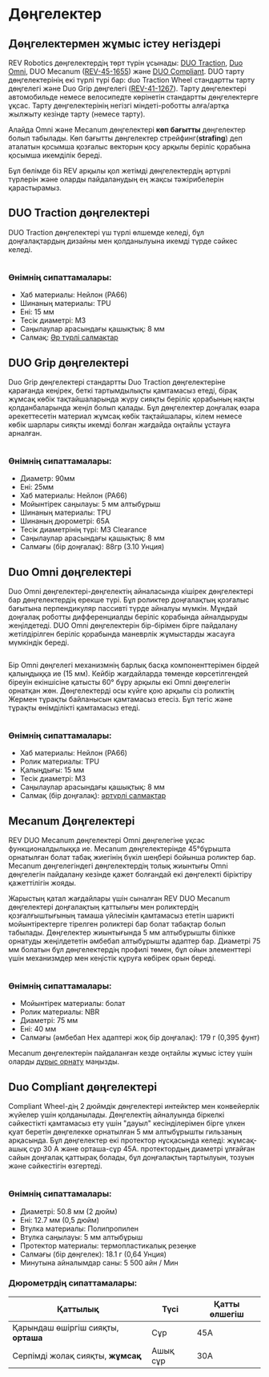 # Дөңгелектер

## Дөңгелектермен жұмыс істеу негіздері

REV Robotics дөңгелектердің төрт түрін ұсынады: [DUO Traction](https://www.revrobotics.com/ftc/motion/rotary-motion/wheels/), [Duo Omni](https://www.revrobotics.com/ftc/motion/rotary-motion/wheels/), DUO Mecanum ([REV-45-1655](https://www.revrobotics.com/rev-45-1655/)) және [DUO Compliant](https://www.revrobotics.com/2in-compliant-wheel-5mm-hex-bore/). DUO тарту дөңгелектерінің екі түрлі түрі бар: duo Traction Wheel стандартты тарту дөңгелегі және Duo Grip дөңгелегі ([REV-41-1267](https://www.revrobotics.com/rev-41-1267/)). Тарту дөңгелектері автомобильде немесе велосипедте көрінетін стандартты дөңгелектерге ұқсас. Тарту дөңгелектерінің негізгі міндеті-роботты алға/артқа жылжыту кезінде тарту (немесе тарту).

Алайда Omni және Mecanum дөңгелектері **көп бағытты** дөңгелектер болып табылады. Көп бағытты дөңгелектер стрейфинг(**strafing**) деп аталатын қосымша қозғалыс векторын қосу арқылы беріліс қорабына қосымша икемділік береді.

Бұл бөлімде біз REV арқылы қол жетімді дөңгелектердің әртүрлі түрлерін және оларды пайдаланудың ең жақсы тәжірибелерін қарастырамыз.

## DUO Traction дөңгелектері

DUO Traction дөңгелектері үш түрлі өлшемде келеді, бұл доңғалақтардың дизайны мен қолданылуына икемді түрде сәйкес келеді.

<figure><img src="https://2589213514-files.gitbook.io/~/files/v0/b/gitbook-legacy-files/o/assets%2F-M5yw0n8IneF5-9ybLjT%2F-M9PixdO-pvogxLrT1Jy%2F-M9Pu8aJ77yRaOhUrh80%2FScreenshot%20(48).png?alt=media&#x26;token=ce1d93ee-b40f-4a8f-99ca-020a72492ec1" alt=""><figcaption></figcaption></figure>

### Өнімнің сипаттамалары:

* Хаб материалы: Нейлон (PA66)
* Шинаның материалы: TPU&#x20;
* Ені: 15 мм&#x20;
* Тесік диаметрі: M3
* Саңылаулар арасындағы қашықтық: 8 мм&#x20;
* Салмақ: [Әр түрлі салмақтар](https://www.revrobotics.com/ftc/motion/rotary-motion/wheels/)





## DUO Grip дөңгелектері

Duo Grip дөңгелектері стандартты Duo Traction дөңгелектеріне қарағанда кеңірек, беткі тартымдылықты қамтамасыз етеді, бірақ жұмсақ көбік тақтайшаларында жүру сияқты беріліс қорабының нақты қолданбаларында жеңіл болып қалады. Бұл дөңгелектер доңғалақ өзара әрекеттесетін материал жұмсақ көбік тақтайшалары, кілем немесе көбік шарлары сияқты икемді болған жағдайда оңтайлы ұстауға арналған.

<figure><img src="https://2589213514-files.gitbook.io/~/files/v0/b/gitbook-legacy-files/o/assets%2F-M5yw0n8IneF5-9ybLjT%2F-MBo1oJSCzTE6LiCJwhL%2F-MBoEW8qRJzJ4gLRxgUG%2FREV-41-1267%20Edited.svg?alt=media&#x26;token=0b6b18d7-27dd-405a-ae2f-c9b52f09975c" alt=""><figcaption></figcaption></figure>

### Өнімнің сипаттамалары:

* Диаметр: 90мм
* Ені: 25мм
* Хаб материалы: Нейлон (PA66)
* Мойынтірек саңылауы: 5 мм алтыбұрыш
* Шинаның материалы: TPU
* Шинаның дюрометрі: 65A
* Тесік диаметрінің түрі: M3 Clearance
* Саңылаулар арасындағы қашықтық: 8 мм
* Салмағы (бір доңғалақ): 88гр (3.10 Унция)

## Duo Omni дөңгелектері

Duo Omni дөңгелектері-дөңгелектің айналасында кішірек дөңгелектері бар дөңгелектердің ерекше түрі. Бұл роликтер доңғалақтың қозғалыс бағытына перпендикуляр пассивті түрде айналуы мүмкін. Мұндай доңғалақ роботты дифференциалды беріліс қорабында айналдыруды жеңілдетеді. DUO Omni дөңгелектерін бір-бірімен бірге пайдалану жетілдірілген беріліс қорабында маневрлік жұмыстарды жасауға мүмкіндік береді.

<figure><img src="https://2589213514-files.gitbook.io/~/files/v0/b/gitbook-legacy-files/o/assets%2F-M5yw0n8IneF5-9ybLjT%2F-MlBk6z2x1LGoPC_6oIB%2F-MlBkBhHcRPXRaeToqdk%2Fomni%20wheel%20w%20rollers%20highlight.png?alt=media&#x26;token=7af8cd67-69b9-4c98-92ef-015222a7d9b1" alt=""><figcaption></figcaption></figure>

Бір Omni дөңгелегі механизмнің барлық басқа компоненттерімен бірдей қалыңдыққа ие (15 мм). Кейбір жағдайларда төменде көрсетілгендей біреуін екіншісіне қатысты 60° бұру арқылы екі Omni дөңгелегін орнатқан жөн. Дөңгелектерді осы күйге қою арқылы сіз роликтің Жермен тұрақты байланысын қамтамасыз етесіз. Бұл тегіс және тұрақты өнімділікті қамтамасыз етеді.

<figure><img src="https://2589213514-files.gitbook.io/~/files/v0/b/gitbook-legacy-files/o/assets%2F-M5yw0n8IneF5-9ybLjT%2F-MlBk6z2x1LGoPC_6oIB%2F-MlBkFNv2cV8u9BC6wUD%2Fomni%20wheel%20double%20stack.png?alt=media&#x26;token=3fec7203-90e0-4f4a-b570-d03cd53f5fa1" alt=""><figcaption></figcaption></figure>

### Өнімнің сипаттамалары:

* Хаб материалы: Нейлон (PA66)
* Ролик материалы: TPU
* Қалыңдығы: 15 мм&#x20;
* Тесік диаметрі: M3&#x20;
* Саңылаулар арасындағы қашықтық: 8 мм
* Салмақ (бір доңғалақ): [әртүрлі салмақтар](https://www.revrobotics.com/ftc/motion/rotary-motion/wheels/)

## Mecanum Дөңгелектері <a href="#mecanum-wheels" id="mecanum-wheels"></a>

REV DUO Mecanum дөңгелектері Omni дөңгелегіне ұқсас функционалдылыққа ие. Mecanum дөңгелектерінде 45°бұрышта орнатылған болат табақ жиегінің бүкіл шеңбері бойынша роликтер бар. Mecanum дөңгелегіндегі дөңгелектердің толық жиынтығы Omni дөңгелегін пайдалану кезінде қажет болғандай екі дөңгелекті біріктіру қажеттілігін жояды.

Жарыстың қатал жағдайлары үшін сыналған REV DUO Mecanum дөңгелектері доңғалақтың қаттылығы мен роликтердің қозғалғыштығының тамаша үйлесімін қамтамасыз ететін шарикті мойынтіректерге тірелген роликтері бар болат табақтар болып табылады. Дөңгелектер жиынтығында 5 мм алтыбұрышты білікке орнатуды жеңілдететін әмбебап алтыбұрышты адаптер бар. Диаметрі 75 мм болатын бұл дөңгелектердің профилі төмен, бұл ойын элементтері үшін механизмдер мен кеңістік құруға көбірек орын береді.

<figure><img src="https://2589213514-files.gitbook.io/~/files/v0/b/gitbook-legacy-files/o/assets%2F-M5yw0n8IneF5-9ybLjT%2F-MENnrOQpKKk1c6QdvJd%2F-METr0i8LZ6RynVYmAQ6%2FMecanum%20Kit%20-%20X%20Wheels.svg?alt=media&#x26;token=9c7cf838-dd63-47f5-baf9-b0c39e64be91" alt=""><figcaption></figcaption></figure>

### Өнімнің сипаттамалары:

* Мойынтірек материалы: болат
* Ролик материалы: NBR
* Диаметрі: 75 мм
* Ені: 40 мм
* Салмағы (әмбебап Hex адаптері жоқ бір доңғалақ): 179 г (0,395 фунт)

Mecanum дөңгелектерін пайдаланған кезде оңтайлы жұмыс істеу үшін оларды [дұрыс орнату](kolesa.md) маңызды.

## Duo Compliant дөңгелектері

Compliant Wheel-дің 2 дюймдік дөңгелектері интейктер мен конвейерлік жүйелер үшін қолданылады. Дөңгелектің айналуында біркелкі сәйкестікті қамтамасыз ету үшін "дауыл" кесінділерімен бірге үлкен қуат беретін дөңгелекке орнатылған 5 мм алтыбұрышты гильзаның арқасында. Бұл дөңгелектер екі протектор нұсқасында келеді: жұмсақ-ашық сұр 30 A және орташа-сұр 45A. протектордың диаметрі ұлғайған сайын доңғалақ қаттырақ болады, бұл доңғалақтың тартылуын, тозуын және сәйкестігін өзгертеді.

<figure><img src="https://2589213514-files.gitbook.io/~/files/v0/b/gitbook-x-prod.appspot.com/o/spaces%2FH9K1InCLC1ZxIkdPJt31%2Fuploads%2FMHIx6ZO3queK6bQwYIAj%2FCompliantWheel.png?alt=media&#x26;token=46856611-af36-40fe-8107-95c7b50f129f" alt=""><figcaption></figcaption></figure>

### Өнімнің сипаттамалары:

* Диаметрі: 50.8 мм (2 дюйм)
* Ені: 12.7 мм (0,5 дюйм)
* Втулка материалы: Полипропилен
* Втулка саңылауы: 5 мм алтыбұрыш
* Протектор материалы: термопластикалық резеңке
* Салмағы (бір дөңгелек): 18.1 г (0,64 Унция)
* Минутына айналымдар саны: 5 500 айн / Мин

### Дюрометрдің сипаттамалары:

| Қаттылық                            | Түсі     | Қатты өлшегіш |
| ----------------------------------- | -------- | ------------- |
| Қарындаш өшіргіш сияқты, **орташа** | Сұр      | 45A           |
| Серпімді жолақ сияқты, **жұмсақ**   | Ашық сұр | 30A           |
